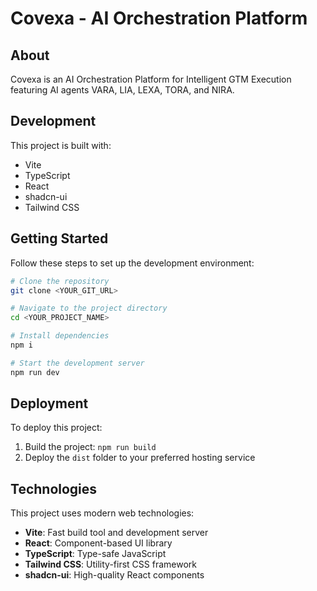 # Covexa - AI Orchestration Platform

## About

Covexa is an AI Orchestration Platform for Intelligent GTM Execution featuring AI agents VARA, LIA, LEXA, TORA, and NIRA.

## Development

This project is built with:

- Vite
- TypeScript
- React
- shadcn-ui
- Tailwind CSS

## Getting Started

Follow these steps to set up the development environment:

```sh
# Clone the repository
git clone <YOUR_GIT_URL>

# Navigate to the project directory
cd <YOUR_PROJECT_NAME>

# Install dependencies
npm i

# Start the development server
npm run dev
```

## Deployment

To deploy this project:

1. Build the project: `npm run build`
2. Deploy the `dist` folder to your preferred hosting service

## Technologies

This project uses modern web technologies:
- **Vite**: Fast build tool and development server
- **React**: Component-based UI library
- **TypeScript**: Type-safe JavaScript
- **Tailwind CSS**: Utility-first CSS framework
- **shadcn-ui**: High-quality React components